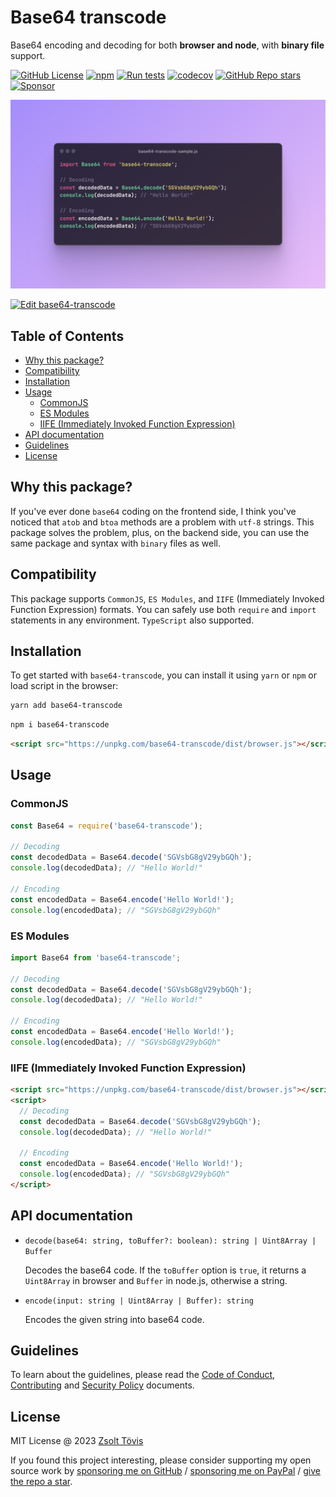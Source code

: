 # Base64 transcode

Base64 encoding and decoding for both **browser and node**, with **binary file** support.

[![GitHub License](https://img.shields.io/github/license/toviszsolt/base64-transcode?style=flat)](https://github.com/toviszsolt/base64-transcode/blob/main/LICENSE)
[![npm](https://img.shields.io/npm/v/base64-transcode?style=flat&color=red)](https://www.npmjs.com/package/base64-transcode)
[![Run tests](https://github.com/toviszsolt/base64-transcode/actions/workflows/main.yml/badge.svg)](https://github.com/toviszsolt/base64-transcode/actions/workflows/main.yml)
[![codecov](https://codecov.io/gh/toviszsolt/base64-transcode/graph/badge.svg?token=34BDELEQJD)](https://codecov.io/gh/toviszsolt/base64-transcode)
[![GitHub Repo stars](https://img.shields.io/github/stars/toviszsolt/base64-transcode?color=DAAA3F)](https://github.com/toviszsolt/base64-transcode/stargazers)
[![Sponsor](https://img.shields.io/static/v1?label=sponsor&message=❤&color=ff69b4)](https://github.com/sponsors/toviszsolt)

![base64-transode cover image](/assets/cover.png)

[![Edit base64-transcode](https://codesandbox.io/static/img/play-codesandbox.svg)](https://codesandbox.io/p/sandbox/base64-transcode-tdglqd?file=%2Fsrc%2FApp.js%3A18%2C25)

## Table of Contents

- [Why this package?](#why-this-package)
- [Compatibility](#compatibility)
- [Installation](#installation)
- [Usage](#usage)
  - [CommonJS](#commonjs)
  - [ES Modules](#es-modules)
  - [IIFE (Immediately Invoked Function Expression)](#iife-immediately-invoked-function-expression)
- [API documentation](#api-documentation)
- [Guidelines](#guidelines)
- [License](#license)

## Why this package?

If you've ever done `base64` coding on the frontend side, I think you've noticed that `atob` and `btoa` methods are a
problem with `utf-8` strings. This package solves the problem, plus, on the backend side, you can use the same package
and syntax with `binary` files as well.

## Compatibility

This package supports `CommonJS`, `ES Modules`, and `IIFE` (Immediately Invoked Function Expression) formats. You can
safely use both `require` and `import` statements in any environment. `TypeScript` also supported.

## Installation

To get started with `base64-transcode`, you can install it using `yarn` or `npm` or load script in the browser:

```bash
yarn add base64-transcode
```

```bash
npm i base64-transcode
```

```html
<script src="https://unpkg.com/base64-transcode/dist/browser.js"></script>
```

## Usage

### CommonJS

```javascript
const Base64 = require('base64-transcode');

// Decoding
const decodedData = Base64.decode('SGVsbG8gV29ybGQh');
console.log(decodedData); // "Hello World!"

// Encoding
const encodedData = Base64.encode('Hello World!');
console.log(encodedData); // "SGVsbG8gV29ybGQh"
```

### ES Modules

```javascript
import Base64 from 'base64-transcode';

// Decoding
const decodedData = Base64.decode('SGVsbG8gV29ybGQh');
console.log(decodedData); // "Hello World!"

// Encoding
const encodedData = Base64.encode('Hello World!');
console.log(encodedData); // "SGVsbG8gV29ybGQh"
```

### IIFE (Immediately Invoked Function Expression)

```html
<script src="https://unpkg.com/base64-transcode/dist/browser.js"></script>
<script>
  // Decoding
  const decodedData = Base64.decode('SGVsbG8gV29ybGQh');
  console.log(decodedData); // "Hello World!"

  // Encoding
  const encodedData = Base64.encode('Hello World!');
  console.log(encodedData); // "SGVsbG8gV29ybGQh"
</script>
```

## API documentation

- `decode(base64: string, toBuffer?: boolean): string | Uint8Array | Buffer`

  Decodes the base64 code. If the `toBuffer` option is `true`, it returns a `Uint8Array` in browser and `Buffer` in
  node.js, otherwise a string.

- `encode(input: string | Uint8Array | Buffer): string`

  Encodes the given string into base64 code.

## Guidelines

To learn about the guidelines, please read the [Code of Conduct](./CODE_OF_CONDUCT.md),
[Contributing](./CONTRIBUTING.md) and [Security Policy](./SECURITY.md) documents.

## License

MIT License @ 2023 [Zsolt Tövis](https://github.com/toviszsolt)

If you found this project interesting, please consider supporting my open source work by
[sponsoring me on GitHub](https://github.com/sponsors/toviszsolt) /
[sponsoring me on PayPal](https://www.paypal.com/paypalme/toviszsolt) /
[give the repo a star](https://github.com/toviszsolt/base64-transcode).
